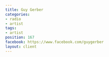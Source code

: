 ```yaml
---
title: Guy Gerber
categories:
- radio
- artist
tags:
- artist
position: 167
facebook: https://www.facebook.com/guygerber
layout: client
---
```


